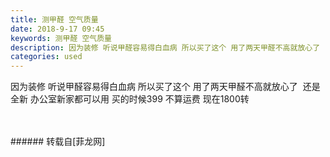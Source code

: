```yaml
---
title: 测甲醛 空气质量
date: 2018-9-17 09:45
keywords: 测甲醛 空气质量
description: 因为装修 听说甲醛容易得白血病 所以买了这个 用了两天甲醛不高就放心了  还是全新 办公室新家都可以用 买的时候399 不算运费 现在1800转
categories: used
---
```

<td class="t_f" id="postmessage_1811286">

因为装修 听说甲醛容易得白血病 所以买了这个 用了两天甲醛不高就放心了  还是全新 办公室新家都可以用 买的时候399 不算运费 现在1800转<br/>
<img alt="" border="0" class="zoom" data-cf-modified-703510ba9fd0ff50ca214ae2-="" file="http://www.flw.ph/data/appbyme/upload/image/201809/17/l7cvG7AHwwsk.jpg" id="aimg_P379U" lazyloadthumb="1" onclick="" onmouseover="" src="http://www.flw.ph/data/appbyme/upload/image/201809/17/l7cvG7AHwwsk.jpg"/><br/>
<br/>
<img alt="" border="0" class="zoom" data-cf-modified-703510ba9fd0ff50ca214ae2-="" file="http://www.flw.ph/data/appbyme/upload/image/201809/17/6mjTXSgErqxi.jpg" id="aimg_xzWW0" lazyloadthumb="1" onclick="" onmouseover="" src="http://www.flw.ph/data/appbyme/upload/image/201809/17/6mjTXSgErqxi.jpg"/><br/>
<br/>
</td>
###### 转载自[菲龙网]